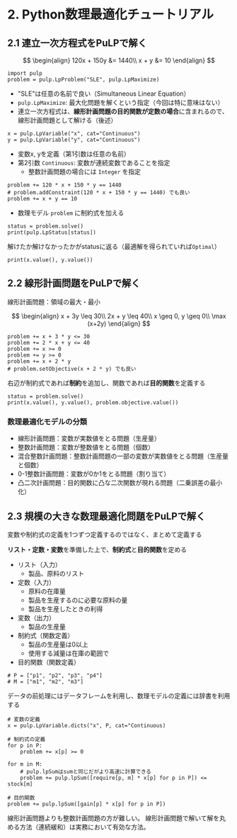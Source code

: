 # 2. Python数理最適化チュートリアル

## 2.1 連立一次方程式をPuLPで解く

$$
\begin{align}
120x + 150y &= 1440\\
x + y &= 10
\end{align}
$$

```
import pulp
problem = pulp.LpProblem("SLE", pulp.LpMaximize)
```

- "SLE"は任意の名前で良い（Simultaneous Linear Equation）
- `pulp.LpMaximize`: 最大化問題を解くという指定（今回は特に意味はない）
- 連立一次方程式は、**線形計画問題の目的関数が定数の場合**に含まれるので、線形計画問題として解ける（後述）

```
x = pulp.LpVariable("x", cat="Continuous")
y = pulp.LpVariable("y", cat="Continuous")
```

- 変数x, yを定義（第1引数は任意の名前）
- 第2引数 `Continuous`: 変数が連続変数であることを指定
    - 整数計画問題の場合には `Integer` を指定
```
problem += 120 * x + 150 * y == 1440
# problem.addConstraint(120 * x + 150 * y == 1440) でも良い
problem += x + y == 10
```

- 数理モデル `problem` に制約式を加える

```
status = problem.solve()
print(pulp.LpStatus[status])
```

解けたか解けなかったかがstatusに返る（最適解を得られていれば`Optimal`）

```
print(x.value(), y.value())
```

## 2.2 線形計画問題をPuLPで解く

線形計画問題：領域の最大・最小

$$
\begin{align}
x + 3y \leq 30\\
2x + y \leq 40\\
x \geq 0, y \geq 0\\
\max (x+2y)
\end{align}
$$

```
problem += x + 3 * y <= 30
problem += 2 * x + y <= 40
problem += x >= 0
problem += y >= 0
problem += x + 2 * y
# problem.setObjective(x + 2 * y) でも良い
```

右辺が制約式であれば**制約**を追加し、関数であれば**目的関数**を定義する

```
status = problem.solve()
print(x.value(), y.value(), problem.objective.value())
```

### 数理最適化モデルの分類

- 線形計画問題：変数が実数値をとる問題（生産量）
- 整数計画問題：変数が整数値をとる問題（個数）
- 混合整数計画問題：整数計画問題の一部の変数が実数値をとる問題（生産量と個数）
- 0-1整数計画問題：変数が0か1をとる問題（割り当て）
- 凸二次計画問題：目的関数に凸な二次関数が現れる問題（二乗誤差の最小化）

## 2.3 規模の大きな数理最適化問題をPuLPで解く

変数や制約式の定義を1つずつ定義するのではなく、まとめて定義する

**リスト・定数・変数**を準備した上で、**制約式**と**目的関数**を定める

- リスト（入力）
  - 製品、原料のリスト
- 定数（入力）
  - 原料の在庫量
  - 製品を生産するのに必要な原料の量
  - 製品を生産したときの利得
- 変数（出力）
  - 製品の生産量
- 制約式（関数定義）
  - 製品の生産量は0以上
  - 使用する減量は在庫の範囲で
- 目的関数（関数定義）

```
# P = ["p1", "p2", "p3", "p4"]
# M = ["m1", "m2", "m3"]
```
データの前処理にはデータフレームを利用し、数理モデルの定義には辞書を利用する

```
# 変数の定義
x = pulp.LpVariable.dicts("x", P, cat="Continuous)

# 制約式の定義
for p in P:
    problem += x[p] >= 0

for m in M:
    # pulp.lpSumはsumと同じだがより高速に計算できる
    problem += pulp.lpSum([require[p, m] * x[p] for p in P]) <= stock[m]

# 目的関数
problem += pulp.lpSum([gain[p] * x[p] for p in P])
```

線形計画問題よりも整数計画問題の方が難しい。
線形計画問題で解いて解を丸める方法（連続緩和）は実務において有効な方法。